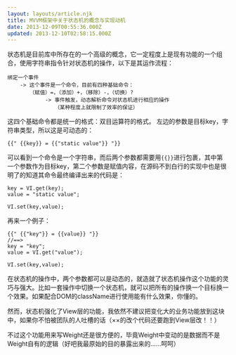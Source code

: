 ```yaml
---
layout: layouts/article.njk
title: MVVM框架中关于状态机的概念与实现动机
date: 2013-12-09T00:55:36.000Z
updated: 2013-12-10T02:58:15.000Z
---
```


状态机是目前库中所存在的一个高级的概念，它一定程度上是现有功能的一个组合，使用字符串指令针对状态机的操作，以下是其运作流程：

```
绑定一个事件
    -> 这个事件是一个命令，目前有四种基础命令：
       （赋值）=，（添加）+，（移除）-，（切换）?
            -> 事件触发，动态解析命令对状态机进行相应的操作
               （某种程度上就限制了效率的保证）
```

这四个基础命令都是统一的格式：双目运算符的格式。
左边的参数是目标key，字符串类型，所以这是可动态的：

```
{{" {{key}} = {{"static value"}} "}}
```

可以看到一个命令是一个字符串，而后两个参数都需要用`{{}}`进行包裹，其中第一个参数作为目标key，第二个参数是赋值内容，在源码不到白行的实现中也是很明了的知道其命令最终编译出来的代码是：

```
key = VI.get(key);
value = "static value";

VI.set(key,value);
```

再来一个例子：

```
{{" {{"key"}} = {{value}} "}}
//==>
key = "key";
value = VI.get("value");

VI.set(key,value);
```

在状态机的操作中，两个参数都可以是动态的，就造就了状态机操作这个功能的灵巧与强大。比如一套操作中切换一个状态机，就可以把所有的操作换一个目标换一个效果。如果配合DOM的className进行使用能有什么效果，你懂的。

然而，状态机强化了View层的功能，我依然不建议把变化大的业务功能放到这块中，如果你不怕被团队的人吐槽的话（××的改个代码还要跑到View层改！！）

不过这个功能用来写Weight还是很方便的，毕竟Weight中变动的是数据而不是Weight自有的逻辑（好吧我最原始的目的暴露出来的……呵呵）
